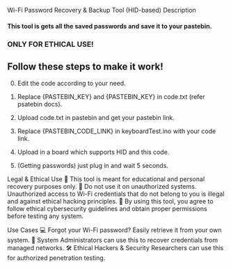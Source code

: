 Wi-Fi Password Recovery & Backup Tool (HID-based)
Description

#### This tool is gets all the saved passwords and save it to your pastebin.

### ONLY FOR ETHICAL USE!

## Follow these steps to make it work!

0) Edit the code according to your need.

1) Replace {PASTEBIN_KEY} and {PASTEBIN_KEY} in code.txt (refer psatebin docs).

2) Upload code.txt in pastebin and get your pastebin link.

3) Replace {PASTEBIN_CODE_LINK} in keyboardTest.ino with your code link.

4) Upload in a board which supports HID and this code.

5) (Getting passwords) just plug in and wait 5 seconds.
 



Legal & Ethical Use
🔹 This tool is meant for educational and personal recovery purposes only.
🔹 Do not use it on unauthorized systems. Unauthorized access to Wi-Fi credentials that do not belong to you is illegal and against ethical hacking principles.
🔹 By using this tool, you agree to follow ethical cybersecurity guidelines and obtain proper permissions before testing any system.

Use Cases
💻 Forgot your Wi-Fi password? Easily retrieve it from your own system.
🔐 System Administrators can use this to recover credentials from managed networks.
🛠️ Ethical Hackers & Security Researchers can use this for authorized penetration testing.
